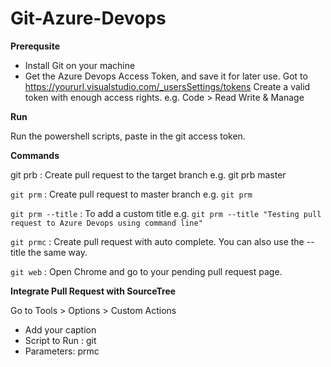 # Git-Azure-Devops

**Prerequsite**

* Install Git on your machine
* Get the Azure Devops Access Token, and save it for later use.
Got to https://yoururl.visualstudio.com/_usersSettings/tokens
Create a valid token with enough access rights. e.g. Code > Read Write & Manage


**Run**

Run the powershell scripts, paste in the git access token.


**Commands**

git prb : Create pull request to the target branch
e.g. git prb master

`git prm` : Create pull request to master branch
e.g. `git prm`

`git prm --title` : To add a custom title
e.g. `git prm --title "Testing pull request to Azure Devops using command line"`

`git prmc` : Create pull request with auto complete. You can also use the --title the same way.

`git web` : Open Chrome and go to your pending pull request page.


**Integrate Pull Request with SourceTree**

Go to Tools > Options > Custom Actions
* Add your caption
* Script to Run : git
* Parameters: prmc

